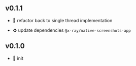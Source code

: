 ## v0.1.1

* 🐞 refactor back to single thread implementation

* ♻️ update dependencies `@x-ray/native-screenshots-app`

## v0.1.0

* 🐣 init
